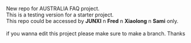New repo for AUSTRALIA FAQ project.</br>
This is a testing version for a starter project.</br>
This repo could be accessed by <b>JUNXI</b> n <b>Fred</b> n <b>Xiaolong</b> n <b>Sami</b> only.</br>
</br>
if you wanna edit this project please make sure to make a branch. Thanks
